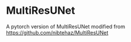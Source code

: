 # MultiResUNet

A pytorch version of MultiResUNet modified from https://github.com/nibtehaz/MultiResUNet
